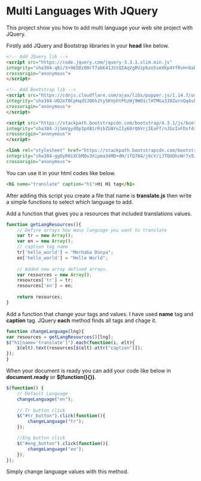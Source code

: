 # Multi Languages With JQuery

This project show you how to add multi language your web site project with JQuery.

Firstly add JQuery and Bootstrap libraries in your **head** like below.

```html
<!-- Add JQuery lib -->
<script src="https://code.jquery.com/jquery-3.3.1.slim.min.js" 
integrity="sha384-q8i/X+965DzO0rT7abK41JStQIAqVgRVzpbzo5smXKp4YfRvH+8abtTE1Pi6jizo"
crossorigin="anonymous">
</script>

<!-- Add Bootstrap lib -->
<script src="https://cdnjs.cloudflare.com/ajax/libs/popper.js/1.14.7/umd/popper.min.js" 
integrity="sha384-UO2eT0CpHqdSJQ6hJty5KVphtPhzWj9WO1clHTMGa3JDZwrnQq4sF86dIHNDz0W1"
crossorigin="anonymous">
</script>

<script src="https://stackpath.bootstrapcdn.com/bootstrap/4.3.1/js/bootstrap.min.js" 
integrity="sha384-JjSmVgyd0p3pXB1rRibZUAYoIIy6OrQ6VrjIEaFf/nJGzIxFDsf4x0xIM+B07jRM" 
crossorigin="anonymous">
</script>	

<link rel="stylesheet" href="https://stackpath.bootstrapcdn.com/bootstrap/4.3.1/css/bootstrap.min.css" 
integrity="sha384-ggOyR0iXCbMQv3Xipma34MD+dH/1fQ784/j6cY/iJTQUOhcWr7x9JvoRxT2MZw1T" 
crossorigin="anonymous">
```

You can use it in your html codes like below.

```html
<h1 name="translate" caption="h1">Hi H1 tag</h1>
```

After adding this script you create a file that name is **translate.js** then write a simple functions to select which language to add.

Add a function that gives you a resources that included translations values.

```javascript
function getLangResources(){
    // Define arrays how many language you want to translate
    var tr = new Array();
    var en = new Array();
    // caption tag name
    tr['hello_world'] = "Merhaba Dünya"; 
    en['hello_world'] = "Hello World";
    
    // Added new array defined arrays.
    var resources = new Array();
    resources['tr'] = tr;
    resources['en'] = en;
    
    return resources;
}
```

Add a function that change your tags and values.
I have used **name** tag and **caption** tag. JQuery **each** method finds all tags and chage it.

```javascript
function changeLanguage(lng){
var resources = getLangResources()[lng];
$("h1[name='translate']").each(function(i, elt){
    $(elt).text(resources[$(elt).attr("caption")]);
});
}
```

When your document is ready you can add your code like below in **document.ready** or **$(function(){})**.

```javascript
$(function() { 
    // Default Language
    changeLanguage("en");
 
    // Tr button click
    $("#tr_button").click(function(){
        changeLanguage("tr");
    });

    //Eng button click
    $("#eng_button").click(function(){
        changeLanguage("en");
    });
});
``` 

Simply change language values with this method.
